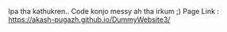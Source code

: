 Ipa tha kathukren.. Code konjo messy ah tha irkum ;)
Page Link : 
https://akash-pugazh.github.io/DummyWebsite3/
